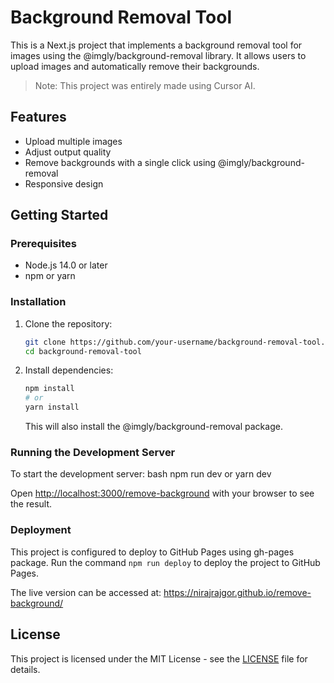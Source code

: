 # Background Removal Tool

This is a Next.js project that implements a background removal tool for images using the @imgly/background-removal library. It allows users to upload images and automatically remove their backgrounds.

> Note: This project was entirely made using Cursor AI.

## Features

- Upload multiple images
- Adjust output quality
- Remove backgrounds with a single click using @imgly/background-removal
- Responsive design

## Getting Started

### Prerequisites

- Node.js 14.0 or later
- npm or yarn

### Installation

1. Clone the repository:
   ```bash
   git clone https://github.com/your-username/background-removal-tool.git
   cd background-removal-tool
   ```

2. Install dependencies:
   ```bash
   npm install
   # or
   yarn install
   ```

   This will also install the @imgly/background-removal package.

### Running the Development Server

To start the development server:
bash
npm run dev
or
yarn dev


Open [http://localhost:3000/remove-background](http://localhost:3000/remove-background) with your browser to see the result.

### Deployment

This project is configured to deploy to GitHub Pages using gh-pages package.
Run the command `npm run deploy` to deploy the project to GitHub Pages.

The live version can be accessed at: https://nirajrajgor.github.io/remove-background/

## License

This project is licensed under the MIT License - see the [LICENSE](LICENSE) file for details.
